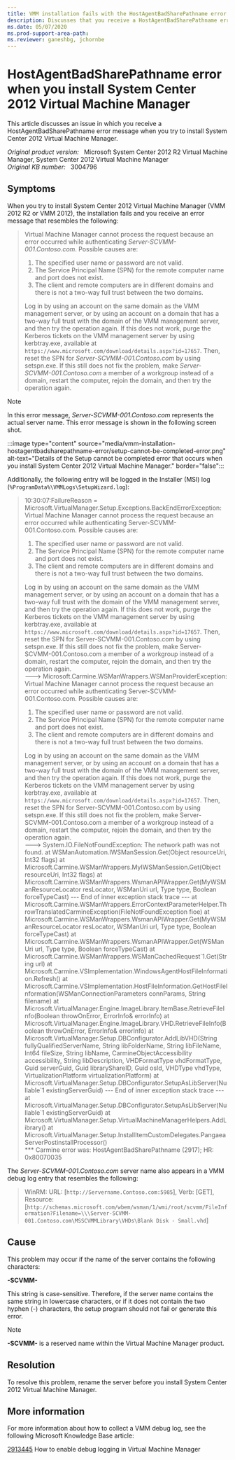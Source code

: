 ```yaml
---
title: VMM installation fails with the HostAgentBadSharePathname error 
description: Discusses that you receive a HostAgentBadSharePathname error message when you try to install System Center 2012 Virtual Machine Manager. Provides a resolution.
ms.date: 05/07/2020
ms.prod-support-area-path:
ms.reviewer: ganeshbg, jchornbe
---
```

# HostAgentBadSharePathname error when you install System Center 2012 Virtual Machine Manager

This article discusses an issue in which you receive a HostAgentBadSharePathname error message when you try to install System Center 2012 Virtual Machine Manager.

_Original product version:_ &nbsp; Microsoft System Center 2012 R2 Virtual Machine Manager, System Center 2012 Virtual Machine Manager  
_Original KB number:_ &nbsp; 3004796

## Symptoms

When you try to install System Center 2012 Virtual Machine Manager (VMM 2012 R2 or VMM 2012), the installation fails and you receive an error message that resembles the following:

> Virtual Machine Manager cannot process the request because an error occurred while authenticating *Server-SCVMM-001.Contoso.com*. Possible causes are:
>
> 1. The specified user name or password are not valid.
> 2. The Service Principal Name (SPN) for the remote computer name and port does not exist.
> 3. The client and remote computers are in different domains and there is not a two-way full trust between the two domains.
>
> Log in by using an account on the same domain as the VMM management server, or by using an account on a domain that has a two-way full trust with the domain of the VMM management server, and then try the operation again. If this does not work, purge the Kerberos tickets on the VMM management server by using kerbtray.exe, available at `https://www.microsoft.com/download/details.aspx?id=17657`. Then, reset the SPN for *Server-SCVMM-001.Contoso.com* by using setspn.exe. If this still does not fix the problem, make *Server-SCVMM-001.Contoso.com* a member of a workgroup instead of a domain, restart the computer, rejoin the domain, and then try the operation again.

> [!NOTE]  
> In this error message, *Server-SCVMM-001.Contoso.com* represents the actual server name. This error message is shown in the following screen shot.

:::image type="content" source="media/vmm-installation-hostagentbadsharepathname-error/setup-cannot-be-completed-error.png" alt-text="Details of the Setup cannot be completed error that occurs when you install System Center 2012 Virtual Machine Manager." border="false":::

Additionally, the following entry will be logged in the Installer (MSI) log (`%ProgramData%\VMMLogs\SetupWizard.log`):

> 10:30:07:FailureReason = Microsoft.VirtualManager.Setup.Exceptions.BackEndErrorException: Virtual Machine Manager cannot process the request because an error occurred while authenticating Server-SCVMM-001.Contoso.com. Possible causes are:
>
> 1) The specified user name or password are not valid.
> 2) The Service Principal Name (SPN) for the remote computer name and port does not exist.
> 3) The client and remote computers are in different domains and there is not a two-way full trust between the two domains.
>
> Log in by using an account on the same domain as the VMM management server, or by using an account on a domain that has a two-way full trust with the domain of the VMM management server, and then try the operation again. If this does not work, purge the Kerberos tickets on the VMM management server by using kerbtray.exe, available at `https://www.microsoft.com/download/details.aspx?id=17657`. Then, reset the SPN for Server-SCVMM-001.Contoso.com by using setspn.exe. If this still does not fix the problem, make Server-SCVMM-001.Contoso.com a member of a workgroup instead of a domain, restart the computer, rejoin the domain, and then try the operation again.  
> ---> Microsoft.Carmine.WSManWrappers.WSManProviderException: Virtual Machine Manager cannot process the request because an error occurred while authenticating Server-SCVMM-001.Contoso.com. Possible causes are:
>
> 1) The specified user name or password are not valid.
> 2) The Service Principal Name (SPN) for the remote computer name and port does not exist.
> 3) The client and remote computers are in different domains and there is not a two-way full trust between the two domains.
>
> Log in by using an account on the same domain as the VMM management server, or by using an account on a domain that has a two-way full trust with the domain of the VMM management server, and then try the operation again. If this does not work, purge the Kerberos tickets on the VMM management server by using kerbtray.exe, available at `https://www.microsoft.com/download/details.aspx?id=17657`. Then, reset the SPN for Server-SCVMM-001.Contoso.com by using setspn.exe. If this still does not fix the problem, make Server-SCVMM-001.Contoso.com a member of a workgroup instead of a domain, restart the computer, rejoin the domain, and then try the operation again.  
> ---> System.IO.FileNotFoundException: The network path was not found. at WSManAutomation.IWSManSession.Get(Object resourceUri, Int32 flags) at Microsoft.Carmine.WSManWrappers.MyIWSManSession.Get(Object resourceUri, Int32 flags) at Microsoft.Carmine.WSManWrappers.WsmanAPIWrapper.Get(MyWSManResourceLocator resLocator, WSManUri url, Type type, Boolean forceTypeCast) --- End of inner exception stack trace --- at Microsoft.Carmine.WSManWrappers.ErrorContextParameterHelper.ThrowTranslatedCarmineException(FileNotFoundException fioe) at Microsoft.Carmine.WSManWrappers.WsmanAPIWrapper.Get(MyWSManResourceLocator resLocator, WSManUri url, Type type, Boolean forceTypeCast) at Microsoft.Carmine.WSManWrappers.WsmanAPIWrapper.Get(WSManUri url, Type type, Boolean forceTypeCast) at Microsoft.Carmine.WSManWrappers.WSManCachedRequest\`1.Get(String url) at Microsoft.Carmine.VSImplementation.WindowsAgentHostFileInformation.Refresh() at Microsoft.Carmine.VSImplementation.HostFileInformation.GetHostFileInformation(WSManConnectionParameters connParams, String filename) at Microsoft.VirtualManager.Engine.ImageLibrary.ItemBase.RetrieveFileInfo(Boolean throwOnError, ErrorInfo& errorInfo) at Microsoft.VirtualManager.Engine.ImageLibrary.VHD.RetrieveFileInfo(Boolean throwOnError, ErrorInfo& errorInfo) at Microsoft.VirtualManager.Setup.DBConfigurator.AddLibVHD(String fullyQualifiedServerName, String libFolderName, String libFileName, Int64 fileSize, String libName, CarmineObjectAccessibility accessibility, String libDescription, VHDFormatType vhdFormatType, Guid serverGuid, Guid libraryShareID, Guid osId, VHDType vhdType, VirtualizationPlatform virtualizationPlatform) at Microsoft.VirtualManager.Setup.DBConfigurator.SetupAsLibServer(Nullable\`1 existingServerGuid) --- End of inner exception stack trace --- at Microsoft.VirtualManager.Setup.DBConfigurator.SetupAsLibServer(Nullable`1 existingServerGuid) at Microsoft.VirtualManager.Setup.VirtualMachineManagerHelpers.AddLibrary() at Microsoft.VirtualManager.Setup.InstallItemCustomDelegates.PangaeaServerPostinstallProcessor()  
> *** Carmine error was: HostAgentBadSharePathname (2917); HR: 0x80070035

The *Server-SCVMM-001.Contoso.com* server name also appears in a VMM debug log entry that resembles the following:

> WinRM: URL: [`http://Servername.Contoso.com:5985`], Verb: [GET], Resource: [`http://schemas.microsoft.com/wbem/wsman/1/wmi/root/scvmm/FileInformation?Filename=\\\Server-SCVMM-001.Contoso.com\MSSCVMMLibrary\VHDs\Blank Disk - Small.vhd`]

## Cause

This problem may occur if the name of the server contains the following characters:

**-SCVMM-**

This string is case-sensitive. Therefore, if the server name contains the same string in lowercase characters, or if it does not contain the two hyphen (-) characters, the setup program should not fail or generate this error.

> [!NOTE]  
> **-SCVMM-** is a reserved name within the Virtual Machine Manager product.

## Resolution

To resolve this problem, rename the server before you install System Center 2012 Virtual Machine Manager.

## More information

For more information about how to collect a VMM debug log, see the following Microsoft Knowledge Base article:

[2913445](https://support.microsoft.com/help/2913445) How to enable debug logging in Virtual Machine Manager
